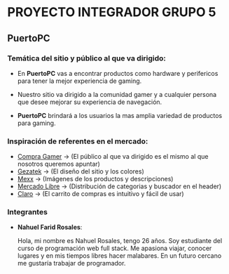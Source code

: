 # PROYECTO INTEGRADOR GRUPO 5

## **PuertoPC**

### **Temática del sitio y público al que va dirigido:**

- En **PuertoPC** vas a encontrar productos como hardware y perifericos para tener la mejor experiencia de gaming.

- Nuestro sitio va dirigido a la comunidad gamer y a cualquier persona que desee mejorar su experiencia de navegación.

- **PuertoPC** brindará a los usuarios la mas amplia variedad de productos para gaming.

### **Inspiración de referentes en el mercado:**
- [Compra Gamer](https://compragamer.com/) -> (El público al que va dirigido es el mismo al que nosotros queremos apuntar)
- [Gezatek](https://www.gezatek.com.ar/) -> (El diseño del sitio y los colores)
- [Mexx](https://www.mexx.com.ar/) -> (Imágenes de los productos y descripciones)
- [Mercado Libre](https://www.mercadolibre.com.ar/) -> (Distribución de categorias y buscador en el header)
- [Claro](https://tienda.claro.com.ar/catalogo/celulares) -> (El carrito de compras es intuitivo y fácil de usar)

### **Integrantes**
- **Nahuel Farid Rosales**:

    Hola, mi nombre es Nahuel Rosales, tengo 26 años. Soy estudiante del curso de programación web full stack. Me apasiona viajar, conocer lugares y en mis tiempos libres hacer malabares. En un futuro cercano me gustaría trabajar de programador.